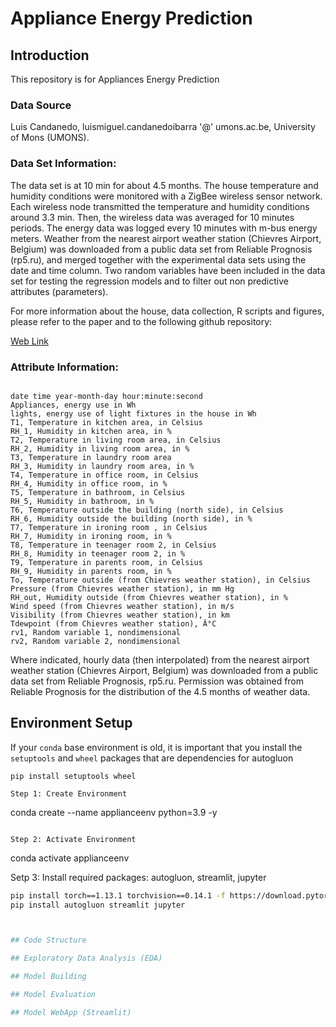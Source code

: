 # Appliance Energy Prediction

## Introduction

This repository is for Appliances Energy Prediction

### Data Source

Luis Candanedo, luismiguel.candanedoibarra '@' umons.ac.be, University of Mons (UMONS).

### Data Set Information:

The data set is at 10 min for about 4.5 months. The house temperature and humidity conditions were monitored with a ZigBee wireless sensor network. Each wireless node transmitted the temperature and humidity conditions around 3.3 min. Then, the wireless data was averaged for 10 minutes periods. The energy data was logged every 10 minutes with m-bus energy meters. Weather from the nearest airport weather station (Chievres Airport, Belgium) was downloaded from a public data set from Reliable Prognosis (rp5.ru), and merged together with the experimental data sets using the date and time column. Two random variables have been included in the data set for testing the regression models and to filter out non predictive attributes (parameters).

For more information about the house, data collection, R scripts and figures, please refer to the paper and to the following github repository:

[Web Link](https://github.com/LuisM78/Appliances-energy-prediction-data)


### Attribute Information:

```

date time year-month-day hour:minute:second
Appliances, energy use in Wh
lights, energy use of light fixtures in the house in Wh
T1, Temperature in kitchen area, in Celsius
RH_1, Humidity in kitchen area, in %
T2, Temperature in living room area, in Celsius
RH_2, Humidity in living room area, in %
T3, Temperature in laundry room area
RH_3, Humidity in laundry room area, in %
T4, Temperature in office room, in Celsius
RH_4, Humidity in office room, in %
T5, Temperature in bathroom, in Celsius
RH_5, Humidity in bathroom, in %
T6, Temperature outside the building (north side), in Celsius
RH_6, Humidity outside the building (north side), in %
T7, Temperature in ironing room , in Celsius
RH_7, Humidity in ironing room, in %
T8, Temperature in teenager room 2, in Celsius
RH_8, Humidity in teenager room 2, in %
T9, Temperature in parents room, in Celsius
RH_9, Humidity in parents room, in %
To, Temperature outside (from Chievres weather station), in Celsius
Pressure (from Chievres weather station), in mm Hg
RH_out, Humidity outside (from Chievres weather station), in %
Wind speed (from Chievres weather station), in m/s
Visibility (from Chievres weather station), in km
Tdewpoint (from Chievres weather station), Â°C
rv1, Random variable 1, nondimensional
rv2, Random variable 2, nondimensional
```

Where indicated, hourly data (then interpolated) from the nearest airport weather station (Chievres Airport, Belgium) was downloaded from a public data set from Reliable Prognosis, rp5.ru. Permission was obtained from Reliable Prognosis for the distribution of the 4.5 months of weather data.




## Environment Setup

If your `conda` base environment is old, it is important that you install the `setuptools` and `wheel` packages that are dependencies for autogluon
```
pip install setuptools wheel

Step 1: Create Environment
```
conda create --name applianceenv python=3.9 -y
```

Step 2: Activate Environment
```
conda activate applianceenv

Setp 3: Install required packages: autogluon, streamlit, jupyter
```bash
pip install torch==1.13.1 torchvision==0.14.1 -f https://download.pytorch.org/whl/cpu/torch_stable.html
pip install autogluon streamlit jupyter



## Code Structure

## Exploratory Data Analysis (EDA)

## Model Building

## Model Evaluation

## Model WebApp (Streamlit)
